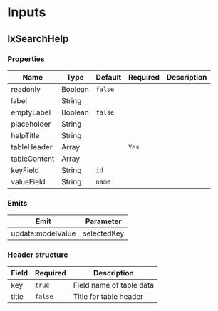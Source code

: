 # Inputs

## lxSearchHelp
### Properties
Name|Type|Default|Required|Description
---|---|---|---|---
readonly|Boolean|`false`| |
label|String| | |
emptyLabel|Boolean|`false`| |
placeholder|String| | |
helpTitle|String| | |
tableHeader|Array| |`Yes`|
tableContent|Array| | |
keyField|String|`id`| |
valueField|String|`name`| |

### Emits
Emit|Parameter
---|---
update:modelValue|selectedKey


### Header structure
Field|Required|Description
---|---|---
key|`true`|Field name of table data
title|`false`|Title for table header
